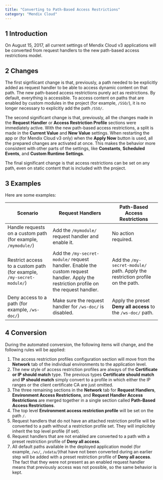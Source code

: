 ```yaml
---
title: "Converting to Path-Based Access Restrictions"
category: "Mendix Cloud"
---
```


## 1 Introduction

On August 15, 2017, all current settings of Mendix Cloud v3 applications will be converted from request handlers to the new path-based access restrictions model.

## 2 Changes

The first signfiicant change is that, previously, a path needed to be explicitly added as request handler to be able to access dynamic content on that path. The new path-based access restrictions purely act as restrictions. By default, everything is accessible. To access content on paths that are enabled by custom modules in the project (for example, `/SSO/`), it is no longer necessary to explicitly add the path `/SSO/`.

The second significant change is that, previously, all the changes made in the **Request Handler** or **Access Restriction Profile** sections were immediately active. With the new path-based access restrictions, a split is made in the **Current Value** and **New Value** settings. When restarting the app or (for Mendix Cloud v3 only) when the **Apply Now** button is used, all the prepared changes are activated at once. This makes the behavior more consistent with other parts of the settings, like **Constants**, **Scheduled Events**, and **Custom Runtime Settings**.

The final significant change is that access restrictions can be set on any path, even on static content that is included with the project.

## 3 Examples

Here are some examples:

| Scenario | Request Handlers | Path-Based Access Restrictions |
| --- | --- | --- |
| Handle requests on a custom path (for example, `/mymodule/`) | Add the `/mymodule/` request handler and enable it. | No action required. |
| Restrict access to a custom path (for example, `/my-secret-module/`) | Add the `/my-secret-module/` request handler. Enable the custom request handler. Apply the restriction profile on the request handler. | Add the `/my-secret-module/` path. Apply the restriction profile on the path. |
| Deny access to a path (for example, `/ws-doc/`) | Make sure the request handler for `/ws-doc/` is disabled. | Apply the preset **Deny all access** to the `/ws-doc/` path. |

## 4 Conversion

During the automated conversion, the following items will change, and the following rules will be applied:

1. The access restriction profiles configuration section will move from the **Network** tab of the individual environments to the application level.
2. The new style of access restriction profiles are always of the **Certificate or IP should match** type. The previous types **Certificate should match** and **IP should match** simply convert to a profile in which either the IP ranges or the client certificate CA are just omitted.
3. The three remaining sections in the **Network** tab for **Request Handlers**, **Environment Access Restrictions**, and **Request Handler Access Restrictions** are merged together in a single section called **Path-Based Access Restrictions**.
4. The top level **Environment access restriction profile** will be set on the path `/`.
5. Request handlers that do not have an attached restriction profile will be converted to a path without a restriction profile set. They will implicitely inherit the top level profile (if set).
6. Request handlers that are not enabled are converted to a path with a preset restriction profile of **Deny all access**.
7. All default paths available in the deployed application model (for example, `/ws/`, `/odata/`)that have not been converted during an earlier step will be added with a preset restriction profile of **Deny all access**. The fact that they were not present as an enabled request handler means that previously access was not possible, so the same behavior is kept.
